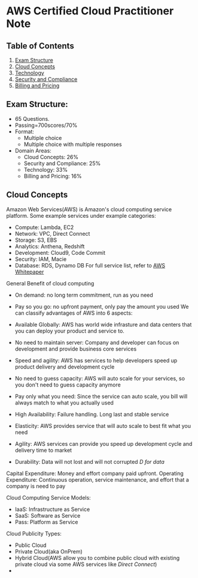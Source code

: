 # AWS Certified Cloud Practitioner Note

## Table of Contents
1. [Exam Structure](#exam-structure)
2. [Cloud Concepts](#cloud-concepts)
3. [Technology](#technology)
4. [Security and Compliance](#security-and-compliance)
5. [Billing and Pricing](#billing-and-pricing)


## Exam Structure:
- 65 Questions.
- Passing=700scores/70%
- Format:
  - Multiple choice
  - Multiple choice with multiple responses 
- Domain Areas:
  - Cloud Concepts: 26%
  - Security and Compliance: 25%
  - Technology: 33%
  - Billing and Pricing: 16%

## Cloud Concepts

Amazon Web Services(AWS) is Amazon's cloud computing service platform. Some example services under example categories:
- Compute: Lambda, EC2
- Network: VPC, Direct Connect
- Storage: S3, EBS
- Analytics: Anthena, Redshift
- Development: Cloud9, Code Commit
- Security: IAM, Macie
- Database: RDS, Dynamo DB
For full service list, refer to [AWS Whitepaper](https://docs.aws.amazon.com/pdfs/whitepapers/latest/aws-overview/aws-overview.pdf#introduction)

General Benefit of cloud computing
- On demand: no long term commitment, run as you need
- Pay so you go: no upfront payment, only pay the amount you used
We can classify advantages of AWS into 6 aspects:
- Available Globally: AWS has world wide infrasture and data centers that you can deploy your product and service to.
- No need to maintain server: Company and developer can focus on development and provide business core services
- Speed and agility: AWS has services to help developers speed up product delivery and development cycle
- No need to guess capacity: AWS will auto scale for your services, so you don't need to guess capacity anymore
- Pay only what you need: Since the service can auto scale, you bill will always match to what you actually used

- High Availability: Failure handling. Long last and stable service
- Elasticity: AWS provides service that will auto scale to best fit what you need
- Agility: AWS services can provide you speed up development cycle and delivery time to market
- Durability: Data will not lost and will not corrupted *D for data*

Capital Expenditure: Money and effort company paid upfront.
Operating Expenditure: Continuous operation, service maintenance, and effort that a company is need to pay 

Cloud Computing Service Models:
 - IaaS: Infrastructure as Service
 - SaaS: Software as Service
 - Pass: Platform as Service

Cloud Publicity Types:
- Public Cloud
- Private Cloud(aka OnPrem)
- Hybrid Cloud(AWS allow you to combine public cloud with existing private cloud via some AWS services like *Direct Connect*)
- 
